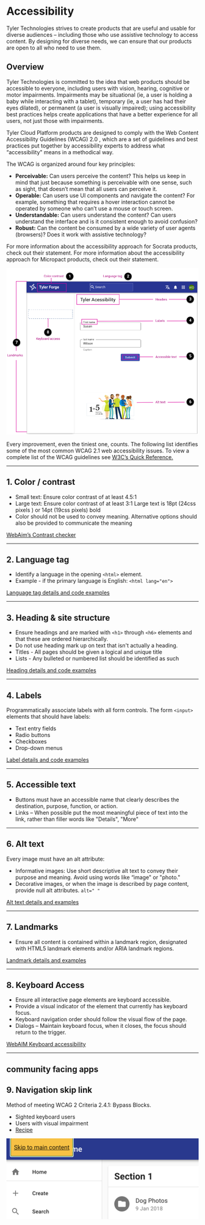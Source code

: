 # Accessibility

Tyler Technologies strives to create products that are useful and usable for diverse audiences – including those who use assistive technology to access content. By designing for diverse needs, we can ensure that our products are open to all who need to use them. 

## Overview

Tyler Technologies is committed to the idea that web products should be accessible to everyone, including users with vision, hearing, cognitive or motor impairments. Impairments may be situational (ie, a user is holding a baby while interacting with a tablet), temporary (ie, a user has had their eyes dilated), or permanent (a user is visually impaired); using accessibility best practices helps create applications that have a better experience for all users, not just those with impairments.

Tyler Cloud Platform products are designed to comply with the Web Content Accessibility Guidelines (WCAG) 2.0 , which are a set of guidelines and best practices put together by accessibility experts to address what “accessibility" means in a methodical way.

The WCAG is organized around four key principles:

- **Perceivable:** Can users perceive the content? This helps us keep in mind that just because something is perceivable with one sense, such as sight, that doesn’t mean that all users can perceive it.
- **Operable:** Can users use UI components and navigate the content? For example, something that requires a hover interaction cannot be operated by someone who can’t use a mouse or touch screen.
- **Understandable:** Can users understand the content? Can users understand the interface and is it consistent enough to avoid confusion?
- **Robust:** Can the content be consumed by a wide variety of user agents (browsers)? Does it work with assistive technology?

For more information about the accessibility approach for Socrata products, check out their statement. For more information about the accessibility approach for Micropact products, check out their statement. 

<ImageBlock>

![Image of a page with the 8 parts of accessibility highlighted.](./images/accessibility-overview.png)

</ImageBlock>

Every improvement, even the tiniest one, counts.  The following list identifies some of the most common WCAG 2.1 web accessibility issues.   To view a complete list of the WCAG guidelines see [W3C’s Quick Reference.](https://www.w3.org/WAI/WCAG21/quickref/)

---

## 1. Color / contrast
- Small text: Ensure color contrast of at least 4.5:1
- Large text: Ensure color contrast of at least 3:1 
Large text is 18pt (24css pixels ) or 14pt (19css pixels) bold
- Color should not be used to convey meaning. Alternative options should also be provided to communicate the meaning

[WebAim’s Contrast checker](https://webaim.org/resources/contrastchecker/)

---

## 2. Language tag

- Identify a language in the opening `<html>` element.
- Example - if the primary language is English: `<html lang="en">`

[Language tag details and code examples](https://dequeuniversity.com/rules/axe/3.3/html-lang-valid)

---

## 3. Heading & site structure 

- Ensure headings and are marked with `<h1>` through `<h6>` elements and that these are ordered hierarchically. 
- Do not use heading mark up on text that isn't actually a heading.
- Titles - All pages should be given a logical and unique title
- Lists - Any bulleted or numbered list should be identified as such 

[Heading details and code examples](https://dequeuniversity.com/rules/axe/3.0/heading-order)

---

## 4. Labels
				
Programmatically associate labels with all form controls. The form `<input>` elements that should have labels:
- Text entry fields
- Radio buttons
-	Checkboxes
-	Drop-down menus

[Label details and code examples](https://dequeuniversity.com/rules/axe/3.2/label)

---

## 5. Accessible text

- Buttons must have an accessible name that clearly describes the destination, purpose, function, or action.
-	Links – When possible put the most meaningful piece of text into the link, rather than filler words like "Details", "More"

---

## 6. Alt text

Every image must have an alt attribute:

- Informative images: Use short descriptive alt text to convey their purpose and meaning. Avoid using words like “image" or "photo."
- Decorative images, or when the image is described by page content, provide null alt attributes. `alt=" "`

[Alt text details and examples](https://dequeuniversity.com/rules/axe/2.6/image-alt)

---

## 7. Landmarks

- Ensure all content is contained within a landmark region, designated with HTML5 landmark elements and/or ARIA landmark regions.

[Landmark details and examples](https://dequeuniversity.com/rules/axe/3.2/region)

---

## 8. Keyboard Access

- Ensure all interactive page elements are keyboard accessible.
- Provide a visual indicator of the element that currently has keyboard focus.
- Keyboard navigation order should follow the visual flow of the page.
- Dialogs – Maintain keyboard focus, when it closes, the focus should return to the trigger.

[WebAIM Keyboard accessibility](https://webaim.org/techniques/keyboard/)

---

## community facing apps 

## 9. Navigation skip link 

Method of meeting WCAG 2 Criteria 2.4.1: Bypass Blocks.

- Sighted keyboard users
- Users with visual impairment
- [Recipe](/recipes/accessibility-examples)

<ImageBlock maxWidth="600px">

![Image of a skip link contained in the omnibar.](./images/skip-link.png)

</ImageBlock>
